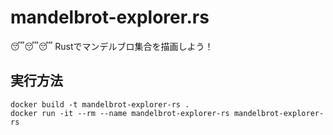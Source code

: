 # mandelbrot-explorer.rs

😴😴😴 Rustでマンデルブロ集合を描画しよう！  

## 実行方法

```shell
docker build -t mandelbrot-explorer-rs .
docker run -it --rm --name mandelbrot-explorer-rs mandelbrot-explorer-rs
```
